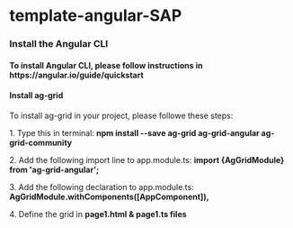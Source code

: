 # template-angular-SAP

<h3> Install the Angular CLI </h3>

<h4> To install Angular CLI, please follow instructions in https://angular.io/guide/quickstart </h4>

<h4> Install ag-grid </h4>

<p> To install ag-grid in your project, please followe these steps:</p>

<p>	
	1. Type this in terminal: 
				<b> npm install --save ag-grid ag-grid-angular ag-grid-community </b> 
</p>
<p>
 	2. Add the following import line to app.module.ts: 
				<b> import {AgGridModule} from 'ag-grid-angular'; </b>
</p>
<p>
	3. Add the following declaration to app.module.ts: 
				<b> AgGridModule.withComponents([AppComponent]), </b>
</p>
<p>
	4. Define the grid in <b>page1.html & page1.ts files </b>
</p>
